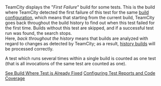 [//]: # (title: Show First Failure for Test)
[//]: # (auxiliary-id: Show First Failure for Test;First Failure)

TeamCity displays the "_First Failure_" build for some tests. This is the build where TeamCity detected the first failure of this test for the same [build configuration](managing-builds.md), which means that starting from the current build, TeamCity goes back throughout the build history to find out when this test failed for the first time. Builds without this test are skipped, and if a successful test run was found, the search stops.  
Here, _back throughout the history_ means that builds are analyzed with regard to changes as detected by TeamCity; as a result, [history builds](history-build.md) will be processed correctly.

A test which runs several times within a single build is counted as one test (that is all invocations of the same test are counted as one).

<seealso>
        <category ref="admin-guide">
            <a href="already-fixed-in.md">See Build Where Test is Already Fixed</a>
            <a href="configuring-test-reports-and-code-coverage.md">Configuring Test Reports and Code Coverage</a>
        </category>
</seealso>
